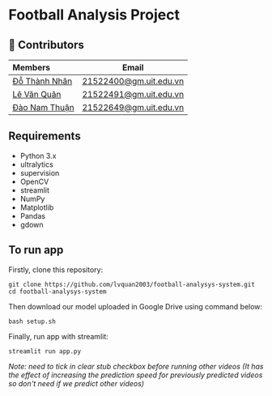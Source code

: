 # Football Analysis Project

## 🤝 Contributors

| **Members**                                          |                        **Email**                        |
| :--------------------------------------------------- | :-----------------------------------------------------: |
| [Đỗ Thành Nhân](https://github.com/ThanhNhan411)         | [21522400@gm.uit.edu.vn](mailto:21522400@gm.uit.edu.vn) |
| [Lê Văn Quân](https://github.com/lvquan2003) | [21522491@gm.uit.edu.vn](mailto:21522491@gm.uit.edu.vn) |
| [Đào Nam Thuận](https://github.com/daonamthuan)      | [21522649@gm.uit.edu.vn](mailto:21522649@gm.uit.edu.vn) |

## Requirements
- Python 3.x
- ultralytics
- supervision
- OpenCV
- streamlit
- NumPy
- Matplotlib
- Pandas
- gdown

## To run app
Firstly, clone this repository:
```
git clone https://github.com/lvquan2003/football-analysys-system.git
cd football-analysys-system
```
Then download our model uploaded in Google Drive using command below:
```
bash setup.sh
```
Finally, run app with streamlit:
```
streamlit run app.py
```

*Note: need to tick in clear stub checkbox before running other videos (It has the effect of increasing the prediction speed for previously predicted videos so don't need if we predict other videos)*
